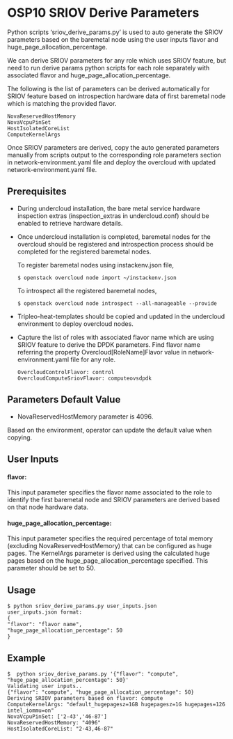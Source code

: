 # OSP10 SRIOV Derive Parameters

Python scripts ‘sriov_derive_params.py’ is used to auto generate the
SRIOV parameters based on the baremetal node using the user inputs flavor and
huge_page_allocation_percentage.

We can derive SRIOV parameters for any role which uses SRIOV feature, but
need to run derive params python scripts for each role separately with
associated flavor and huge_page_allocation_percentage.

The following is the list of parameters can be derived automatically for
SRIOV feature based on introspection hardware data of first baremetal node
which is matching the provided flavor.

```
NovaReservedHostMemory
NovaVcpuPinSet
HostIsolatedCoreList
ComputeKernelArgs
```

Once SRIOV parameters are derived, copy the auto generated parameters manually
from scripts output to the corresponding role parameters section in
network-environment.yaml file and deploy the overcloud with updated
network-environment.yaml file.

## Prerequisites
* During undercloud installation, the bare metal service hardware
  inspection extras (inspection_extras in undercloud.conf) should be enabled to
  retrieve hardware details.
* Once undercloud installation is completed, baremetal nodes for the overcloud
  should be registered and introspection process should be completed for
  the registered baremetal nodes.

  To register baremetal nodes using instackenv.json file,
  ```
  $ openstack overcloud node import ~/instackenv.json
  ```
  To introspect all the registered baremetal nodes,
  ```
  $ openstack overcloud node introspect --all-manageable --provide
  ```
* Tripleo-heat-templates should be copied and updated in the undercloud
  environment to deploy overcloud nodes.
* Capture the list of roles with associated flavor name which are using SRIOV
  feature to derive the DPDK parameters.
  Find flavor name referring the property Overcloud[RoleName]Flavor value in
  network-environment.yaml file for any role.
  ```
  OvercloudControlFlavor: control
  OvercloudComputeSriovFlavor: computeovsdpdk
  ```

## Parameters Default Value
* NovaReservedHostMemory parameter is 4096.

Based on the environment, operator can update the default value when copying.

## User Inputs

#### flavor:
This input parameter specifies the flavor name associated to the role to
identify the first baremetal node and SRIOV parameters are derived based on
that node hardware data.

#### huge_page_allocation_percentage:
This input parameter specifies the required percentage of total memory
(excluding NovaReservedHostMemory) that can be configured as huge pages.
The KernelArgs parameter is derived using the calculated huge pages based
on the huge_page_allocation_percentage specified. This parameter should be
set to 50.

## Usage

```
$ python sriov_derive_params.py user_inputs.json
user_inputs.json format:
{
"flavor": "flavor name",
"huge_page_allocation_percentage": 50
}
```

## Example

```
$  python sriov_derive_params.py '{"flavor": "compute", "huge_page_allocation_percentage": 50}'
Validating user inputs..
{"flavor": "compute", "huge_page_allocation_percentage": 50}
Deriving SRIOV parameters based on flavor: compute
ComputeKernelArgs: "default_hugepagesz=1GB hugepagesz=1G hugepages=126 intel_iommu=on"
NovaVcpuPinSet: ['2-43','46-87']
NovaReservedHostMemory: "4096"
HostIsolatedCoreList: "2-43,46-87"
```
